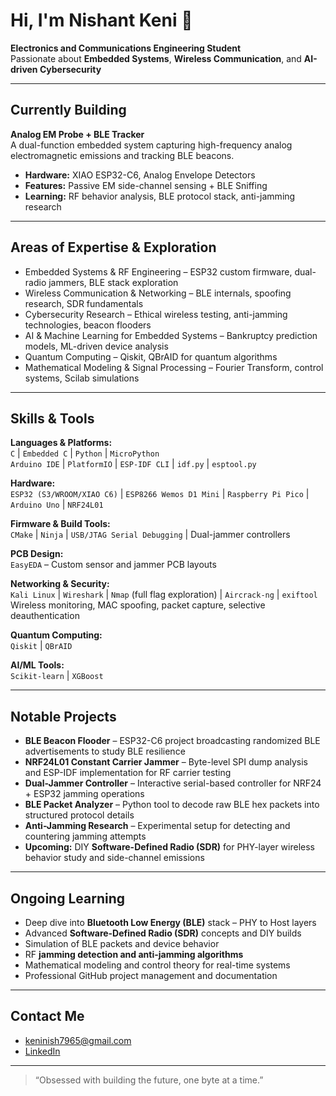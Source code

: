 # Hi, I'm Nishant Keni 👋

**Electronics and Communications Engineering Student**  
Passionate about **Embedded Systems**, **Wireless Communication**, and **AI-driven Cybersecurity**

---

## Currently Building  

**Analog EM Probe + BLE Tracker**  
A dual-function embedded system capturing high-frequency analog electromagnetic emissions and tracking BLE beacons.  

- **Hardware:** XIAO ESP32-C6, Analog Envelope Detectors  
- **Features:** Passive EM side-channel sensing + BLE Sniffing  
- **Learning:** RF behavior analysis, BLE protocol stack, anti-jamming research  

---

## Areas of Expertise & Exploration  

- Embedded Systems & RF Engineering – ESP32 custom firmware, dual-radio jammers, BLE stack exploration  
- Wireless Communication & Networking – BLE internals, spoofing research, SDR fundamentals  
- Cybersecurity Research – Ethical wireless testing, anti-jamming technologies, beacon flooders  
- AI & Machine Learning for Embedded Systems – Bankruptcy prediction models, ML-driven device analysis  
- Quantum Computing – Qiskit, QBrAID for quantum algorithms  
- Mathematical Modeling & Signal Processing – Fourier Transform, control systems, Scilab simulations  

---

## Skills & Tools  

**Languages & Platforms:**  
`C` | `Embedded C` | `Python` | `MicroPython`  
`Arduino IDE` | `PlatformIO` | `ESP-IDF CLI` | `idf.py` | `esptool.py`  

**Hardware:**  
`ESP32 (S3/WROOM/XIAO C6)` | `ESP8266 Wemos D1 Mini` | `Raspberry Pi Pico` | `Arduino Uno` | `NRF24L01`  

**Firmware & Build Tools:**  
`CMake` | `Ninja` | `USB/JTAG Serial Debugging` | Dual-jammer controllers  

**PCB Design:**  
`EasyEDA` – Custom sensor and jammer PCB layouts  

**Networking & Security:**  
`Kali Linux` | `Wireshark` | `Nmap` (full flag exploration) | `Aircrack-ng` | `exiftool`  
Wireless monitoring, MAC spoofing, packet capture, selective deauthentication  

**Quantum Computing:**  
`Qiskit` | `QBrAID`  

**AI/ML Tools:**  
`Scikit-learn` | `XGBoost`  

---

## Notable Projects  

- **BLE Beacon Flooder** – ESP32-C6 project broadcasting randomized BLE advertisements to study BLE resilience  
- **NRF24L01 Constant Carrier Jammer** – Byte-level SPI dump analysis and ESP-IDF implementation for RF carrier testing  
- **Dual-Jammer Controller** – Interactive serial-based controller for NRF24 + ESP32 jamming operations  
- **BLE Packet Analyzer** – Python tool to decode raw BLE hex packets into structured protocol details  
- **Anti-Jamming Research** – Experimental setup for detecting and countering jamming attempts  
- **Upcoming:** DIY **Software-Defined Radio (SDR)** for PHY-layer wireless behavior study and side-channel emissions  

---

## Ongoing Learning  

- Deep dive into **Bluetooth Low Energy (BLE)** stack – PHY to Host layers  
- Advanced **Software-Defined Radio (SDR)** concepts and DIY builds  
- Simulation of BLE packets and device behavior  
- RF **jamming detection and anti-jamming algorithms**  
- Mathematical modeling and control theory for real-time systems  
- Professional GitHub project management and documentation  

---

## Contact Me  

- [keninish7965@gmail.com](mailto:keninish7965@gmail.com)  
- [LinkedIn](https://www.linkedin.com/in/nishant-keni-1aa8b9333/)

---

> “Obsessed with building the future, one byte at a time.”
